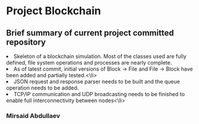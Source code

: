 # Project Blockchain
<h2>Brief summary of current project committed repository</h2>
<li>Skeleton of a blockchain simulation. Most of the classes used are fully defined, file system operations and processes are nearly complete.</li>
<li>As of latest commit, initial versions of Block -> File and File -> Block have been added and partially tested.<\li>
<li>JSON request and response parser needs to be built and the queue operation needs to be added.</li>
<li>TCP/IP communication and UDP broadcasting needs to be finished to enable full interconnectivity between nodes<\li>
<h3>Mirsaid Abdullaev</h3>
